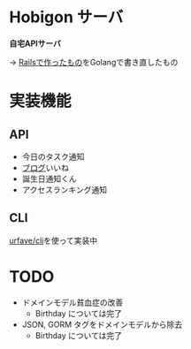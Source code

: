 
# Hobigon サーバ

**自宅APIサーバ**

-> [Railsで作ったもの](https://github.com/yyh-gl/hobigon-rails-api-server)をGolangで書き直したもの


# 実装機能

## API

- 今日のタスク通知
- [ブログ](https://yyh-gl.github.io/tech-blog/)いいね
- 誕生日通知くん
- アクセスランキング通知

## CLI

[urfave/cli](https://github.com/urfave/cli)を使って実装中


# TODO
- ドメインモデル貧血症の改善
  - Birthday については完了
- JSON, GORM タグをドメインモデルから除去
  - Birthday については完了

